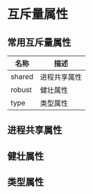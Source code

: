 互斥量属性
===

## 常用互斥量属性

名称 | 描述 
---|---
shared | 进程共享属性
robust | 健壮属性
type | 类型属性

## 进程共享属性

## 健壮属性

## 类型属性